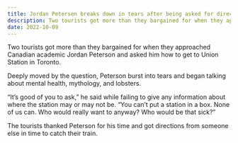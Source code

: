 ```yaml
---
title: Jordan Petersen breaks down in tears after being asked for directions to the train station
description: Two tourists got more than they bargained for when they approached Canadian academic Jordan Peterson and asked him how to get to Union Station in Toronto.
date: 2022-10-09
---
```


Two tourists got more than they bargained for when they approached Canadian academic Jordan Peterson and asked him how to get to Union Station in Toronto.

Deeply moved by the question, Peterson burst into tears and began talking about mental health, mythology, and lobsters.

“It’s good of you to ask,” he said while failing to give any information about where the station may or may not be. “You can’t put a station in a box. None of us can. Who would really want to anyway? Who would be that sick?”

The tourists thanked Peterson for his time and got directions from someone else in time to catch their train.
